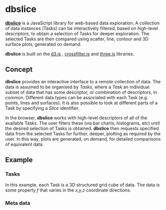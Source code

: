 # dbslice
[**dbslice**](http://www.dbslice.org) is a JavaScript library for web-based data exploration. A collection of data instances (Tasks)  can be interactively filtered, based on high-level descriptors, to obtain a selection of Tasks for deeper exploration. The selected Tasks are then compared using scatter, line, contour and 3D surface plots, generated on demand.

**dbslice** is built on the [d3.js](https://d3js.org) , [crossfilter.js](https://github.com/crossfilter/crossfilter) and [three.js](https://threejs.org) libraries.

## Concept
**dbslice** provides an interactive interface to a remote collection of data. The data is assumed to be organised by *Tasks*, where a *Task* an individual subset of data that has some descriptor, or combination of descriptors, in common. Different data types can be associated with each Task (e.g. points, lines and surfaces). It is also possible to look at different parts of a Task by specifying a *Slice* identifier.

In the browser, **dbslice** works with high-level descriptors of all of the available Tasks. The user filters these (via bar charts, histograms, etc) until the desired selection of Tasks is obtained. **dbslice**  then requests specified data from the selected Tasks for further, deeper, plotting as required by the user. In this way, plots are generated, on demand, for detailed comparisons of equivalent data.

## Example
### Tasks
In this example, each Task is a 3D structured grid cube of data. The data is some property *f* that varies in the *x,y,z* coordinate directions. 

### Meta data
